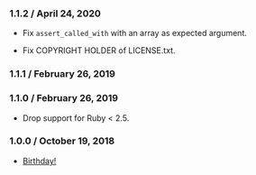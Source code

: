 ### 1.1.2 / April 24, 2020

* Fix `assert_called_with` with an array as expected argument.

* Fix COPYRIGHT HOLDER of LICENSE.txt.

### 1.1.1 / February 26, 2019

### 1.1.0 / February 26, 2019

* Drop support for Ruby < 2.5.

### 1.0.0 / October 19, 2018

* [Birthday!](https://bogdanvlviv.com/posts/ruby/minitest/minitest-mock_expectations-1_0_0-released.html)
